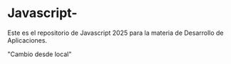 # Javascript-
Este es el repositorio de Javascript 2025 para la materia de Desarrollo de Aplicaciones. 

"Cambio desde local"